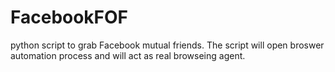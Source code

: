 # FacebookFOF
python script to grab Facebook mutual friends. The script will open broswer automation process and will act as real browseing agent.
